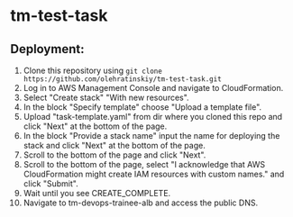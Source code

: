# tm-test-task

## Deployment:
1. Clone this repository using ```git clone https://github.com/olehratinskiy/tm-test-task.git```
2. Log in to AWS Management Console and navigate to CloudFormation.
3. Select "Create stack" "With new resources".
4. In the block "Specify template" choose "Upload a template file".
5. Upload "task-template.yaml" from dir where you cloned this repo and click "Next" at the bottom of the page.
6. In the block "Provide a stack name" input the name for deploying the stack and click "Next" at the bottom of the page.
7. Scroll to the bottom of the page and click "Next".
8. Scroll to the bottom of the page, select "I acknowledge that AWS CloudFormation might create IAM resources with custom names." and click "Submit".
9. Wait until you see <stack-name> CREATE_COMPLETE.
10. Navigate to tm-devops-trainee-alb and access the public DNS.